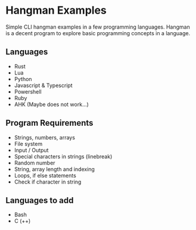 # Hangman Examples

Simple CLI hangman examples in a few programming languages.
Hangman is a decent program to explore basic programming concepts in a language.

## Languages

- Rust
- Lua
- Python
- Javascript & Typescript
- Powershell
- Ruby
- AHK (Maybe does not work...)

## Program Requirements

- Strings, numbers, arrays
- File system
- Input / Output
- Special characters in strings (linebreak)
- Random number
- String, array length and indexing
- Loops, if else statements
- Check if character in string

## Languages to add

- Bash
- C (++)


